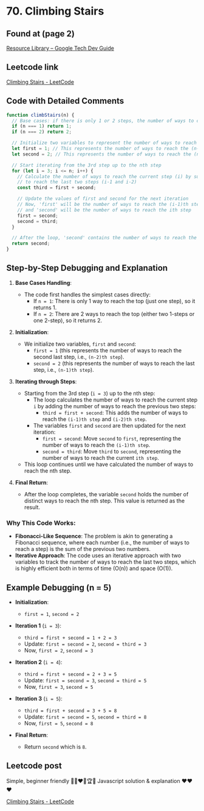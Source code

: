 # 70. Climbing Stairs

## Found at (page 2)

[Resource Library – Google Tech Dev Guide](https://techdevguide.withgoogle.com/resources/?programming_languages=javascript&types=coding-question)

## Leetcode link

[Climbing Stairs - LeetCode](https://leetcode.com/problems/climbing-stairs/)

## Code with Detailed Comments

```javascript
function climbStairs(n) {
  // Base cases: if there is only 1 or 2 steps, the number of ways to climb is equal to n
  if (n === 1) return 1;
  if (n === 2) return 2;

  // Initialize two variables to represent the number of ways to reach the previous two steps
  let first = 1; // This represents the number of ways to reach the (n-2)th step
  let second = 2; // This represents the number of ways to reach the (n-1)th step

  // Start iterating from the 3rd step up to the nth step
  for (let i = 3; i <= n; i++) {
    // Calculate the number of ways to reach the current step (i) by summing the ways
    // to reach the last two steps (i-1 and i-2)
    const third = first + second;

    // Update the values of first and second for the next iteration
    // Now, 'first' will be the number of ways to reach the (i-1)th step
    // and 'second' will be the number of ways to reach the ith step
    first = second;
    second = third;
  }

  // After the loop, 'second' contains the number of ways to reach the nth step
  return second;
}
```

## Step-by-Step Debugging and Explanation

1. **Base Cases Handling**:

   - The code first handles the simplest cases directly:
     - If `n = 1`: There is only 1 way to reach the top (just one step), so it returns 1.
     - If `n = 2`: There are 2 ways to reach the top (either two 1-steps or one 2-step), so it returns 2.

2. **Initialization**:

   - We initialize two variables, `first` and `second`:
     - `first = 1` (this represents the number of ways to reach the second last step, i.e., `(n-2)th step`).
     - `second = 2` (this represents the number of ways to reach the last step, i.e., `(n-1)th step`).

3. **Iterating through Steps**:

   - Starting from the 3rd step (`i = 3`) up to the nth step:
     - The loop calculates the number of ways to reach the current step `i` by adding the number of ways to reach the previous two steps:
       - `third = first + second`: This adds the number of ways to reach the `(i-1)th step` and `(i-2)th step`.
     - The variables `first` and `second` are then updated for the next iteration:
       - `first = second`: Move `second` to `first`, representing the number of ways to reach the `(i-1)th step`.
       - `second = third`: Move `third` to `second`, representing the number of ways to reach the current `ith step`.
   - This loop continues until we have calculated the number of ways to reach the nth step.

4. **Final Return**:
   - After the loop completes, the variable `second` holds the number of distinct ways to reach the nth step. This value is returned as the result.

### Why This Code Works:

- **Fibonacci-Like Sequence**: The problem is akin to generating a Fibonacci sequence, where each number (i.e., the number of ways to reach a step) is the sum of the previous two numbers.
- **Iterative Approach**: The code uses an iterative approach with two variables to track the number of ways to reach the last two steps, which is highly efficient both in terms of time (O(n)) and space (O(1)).

## Example Debugging (n = 5)

- **Initialization**:

  - `first = 1`, `second = 2`

- **Iteration 1** (`i = 3`):

  - `third = first + second = 1 + 2 = 3`
  - Update: `first = second = 2`, `second = third = 3`
  - Now, `first = 2`, `second = 3`

- **Iteration 2** (`i = 4`):

  - `third = first + second = 2 + 3 = 5`
  - Update: `first = second = 3`, `second = third = 5`
  - Now, `first = 3`, `second = 5`

- **Iteration 3** (`i = 5`):

  - `third = first + second = 3 + 5 = 8`
  - Update: `first = second = 5`, `second = third = 8`
  - Now, `first = 5`, `second = 8`

- **Final Return**:
  - Return `second` which is `8`.

## Leetcode post

Simple, beginner friendly 🎯💯❤️‍🔥🏆🥇 Javascript solution & explanation ❤️❤️❤️

[Climbing Stairs - LeetCode](https://leetcode.com/problems/climbing-stairs/solutions/5647628/simple-beginner-friendly-javascript-solution-explanation/)
